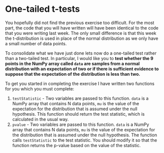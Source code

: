 # One-tailed t-tests

You hopefully did not find the previous exercise too difficult.  For the most part, the code that you will have written will have been identical to the code that you were writing last week.  The only small difference is that this week the t-distribution is used in place of the normal distribution as we only have a small number of data points.

To consolidate what we have just done lets now do a one-tailed test rather than a two-tailed test.  In particular, I would like you to __test whether the 9 points in the NumPy array called `data` are samples from a normal distribution with an expectation of two or if there is sufficient evidence to suppose that the expectation of the distribution is less than two.__ 

To get you started in completing the exercise I have written two functions for you which you must complete:

1. `testStatistic` - Two variables are passed to this function.  `data` is a NumPy array that contains N data points, `mu` is the value of the expectation for the distribution that is assumed under the null hypothesis.  This function should return the test statistic, which is calculated in the usual way.
2. `pvalue` - Two variables are passed to this function.  `data` is a NumPy array that contains N data points, `mu` is the value of the expectation for the distribution that is assumed under the null hypothesis.  The function calls `testStatistic` to the test statistic.  You should modify it so that the function returns the p-value based on the value of the statistic.
